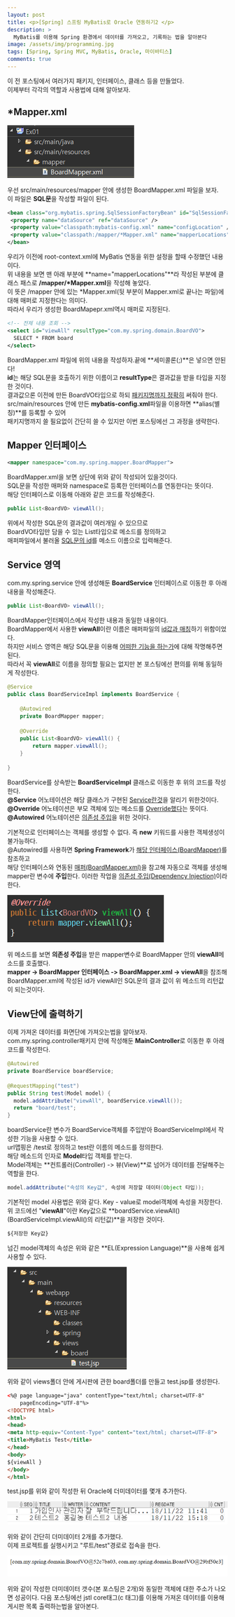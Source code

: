 ```yaml
---
layout: post
title: <p>[Spring] 스프링 MyBatis로 Oracle 연동하기2 </p>
description: >
  MyBatis를 이용해 Spring 환경에서 데이터를 가져오고, 기록하는 법을 알아본다
image: /assets/img/programming.jpg
tags: [Spring, Spring MVC, MyBatis, Oracle, 마이바티스]
comments: true
---
```

<head>
  <link rel="stylesheet" type="text/css" href="../../assets/css/obsidian.css" />
</head>
 
 이 전 포스팅에서 여러가지 패키지, 인터페이스, 클래스 등을 만들었다.<br>
 이제부터 각각의 역할과 사용법에 대해 알아보자.

## *Mapper.xml

  <img src="/assets/img/spring/oracle3.png">

 우선 src/main/resources/mapper 안에 생성한 BoardMapper.xml 파일을 보자.<br>
 이 파일은 **SQL문**을 작성할 파일이 된다.

 ~~~xml
<bean class="org.mybatis.spring.SqlSessionFactoryBean" id="SqlSessionFactory">
  <property name="dataSource" ref="dataSource" />
  <property value="classpath:mybatis-config.xml" name="configLocation" />
  <property value="classpath:/mapper/*Mapper.xml" name="mapperLocations" />
</bean>
 ~~~

 우리가 이전에 root-context.xml에 MyBatis 연동을 위한 설정을 할때 수정했던 내용이다.<br>
 위 내용을 보면 맨 아래 부분에 **name="mapperLocations"**라 작성된 부분에 클래스 패스로 **/mapper/*Mapper.xml**을 작성해 놓았다. <br>
 이 뜻은 /mapper 안에 있는 *Mapper.xml(뒷 부분이 Mapper.xml로 끝나는 파일)에 대해 매퍼로 지정한다는 의미다.<br>
 따라서 우리가 생성한 BoardMapepr.xml역시 매퍼로 지정된다.

~~~xml
<!-- 전체 내용 조회 -->
<select id="viewAll" resultType="com.my.spring.domain.BoardVO">
  SELECT * FROM board
</select>
~~~

 BoardMapper.xml 파일에 위의 내용을 작성하자.끝에 **세미콜론(;)**은 넣으면 안된다!<br>
 **id**는 해당 SQL문을 호출하기 위한 이름이고 **resultType**은 결과값을 받을 타입을 지정한 것이다.<br>
 결과값으론 이전에 만든 BoardVO타입으로 하되 <u>패키지명까지 정확히</u> 써줘야 한다.<br>
 src/main/resources 안에 만든 **mybatis-config.xml**파일을 이용하면 **alias(별칭)**를 등록할 수 있어<br>
 패키지명까지 쓸 필요없이 간단히 쓸 수 있지만 이번 포스팅에선 그 과정을 생략한다.

## Mapper 인터페이스

~~~xml
<mapper namespace="com.my.spring.mapper.BoardMapper">
~~~

 BoardMapper.xml을 보면 상단에 위와 같이 작성되어 있을것이다.<br>
 SQL문을 작성한 매퍼와 namespace로 등록한 인터페이스를 연동한다는 뜻이다.<br>
 해당 인터페이스로 이동해 아래와 같은 코드를 작성해준다.

~~~java
public List<BoardVO> viewAll();
~~~
 
 위에서 작성한 SQL문의 결과값이 여러개일 수 있으므로 <br>
 BoardVO타입만 담을 수 있는 List타입으로 메소드를 정의하고<br>
 매퍼파일에서 불러올 <u>SQL문의 id</u>를 메소드 이름으로 입력해준다.

## Service 영역

 com.my.spring.service 안에 생성해둔 **BoardService** 인터페이스로 이동한 후 아래 내용을 작성해준다.

~~~java
public List<BoardVO> viewAll();
~~~

BoardMapper인터페이스에서 작성한 내용과 동일한 내용이다.<br>
BoardMapper에서 사용한 **viewAll**이란 이름은 매퍼파일의 <u>id값과 매칭</u>하기 위함이었다.<br>
하지만 서비스 영역은 해당 SQL문을 이용해 <u>어떠한 기능을 하는가</u>에 대해 작명해주면 된다.<br>
따라서 꼭 **viewAll**로 이름을 정의할 필요는 없지만 본 포스팅에선 편의를 위해 동일하게 작성한다.

~~~java
@Service
public class BoardServiceImpl implements BoardService {
	
	@Autowired
	private BoardMapper mapper;
	
	@Override
	public List<BoardVO> viewAll() {
		return mapper.viewAll();
	}

}
~~~

BoardService를 상속받는 **BoardServiceImpl** 클래스로 이동한 후 위의 코드를 작성한다.<br>
**@Service** 어노테이션은 해당 클래스가 구현된 <u>Service란것</u>을 알리기 위한것이다.<br>
**@Override** 어노테이션은 부모 객체에 있는 메소드를 <u>Override했다</u>는 뜻이다.<br>
**@Autowired** 어노테이션은 <u>의존성 주입</u>을 위한 것이다.

기본적으로 인터페이스는 객체를 생성할 수 없다. 즉 **new** 키워드를 사용한 객체생성이 불가능하다.<br>
@Autowired를 사용하면 **Spring Framework**가 <u>해당 인터페이스(BoardMapper)</u>를 참조하고 <br>
해당 인터페이스와 연동된 <u>매퍼(BoardMapper.xml)</u>을 참고해 자동으로 객체를 생성해 mapper란 변수에 **주입**한다.
이러한 작업을 <a href="https://po9357.github.io/spring/2019-05-06-DependencyInjection/">의존성 주입(Dependency Injection)</a>이라 한다.<br>

<img src="/assets/img/spring/serviceImpl.png">

위 메소드를 보면 **의존성 주입**을 받은 mapper변수로 BoardMapper 안의 **viewAll**메소드를 호출했다.<br>
**mapper -> BoardMapper 인터페이스 -> BoardMapper.xml -> viewAll**을 참조해 <br>
BoardMapper.xml에 작성된 id가 viewAll인 SQL문의 결과 값이 위 메소드의 리턴값이 되는것이다.

## View단에 출력하기

 이제 가져온 데이터를 화면단에 가져오는법을 알아보자.<br>
 com.my.spring.controller패키지 안에 작성해둔 **MainController**로 이동한 후 아래 코드를 작성한다.

~~~java
@Autowired
private BoardService boardService;

@RequestMapping("test")
public String test(Model model) {
  model.addAttribute("viewAll", boardService.viewAll());
  return "board/test";
}
~~~

boardService란 변수가 BoardService객체를 주입받아 BoardServiceImpl에서 작성한 기능을 사용할 수 있다.<br>
url맵핑은 /test로 정의하고 test란 이름의 메소드를 정의한다.<br>
해당 메소드의 인자로 **Model**타입 객체를 받는다.<br> 
Model객체는 **컨트롤러(Controller) -> 뷰(View)**로 넘어가 데이터를 전달해주는 역할을 한다.

~~~java
model.addAttribute("속성의 Key값", 속성에 저장할 데이터(Object 타입));
~~~

기본적인 model 사용법은 위와 같다. Key - value로 model객체에 속성을 저장한다.<br>
위 코드에선 "**viewAll**"이란 Key값으로 **boardService.viewAll()(BoardServiceImpl.viewAll()의 리턴값)**을 저장한 것이다.

~~~html
${저장한 Key값}
~~~

넘긴 model객체의 속성은 위와 같은 **EL(Expression Language)**을 사용해 쉽게 사용할 수 있다.

<img src="/assets/img/spring/view.png">

위와 같이 views폴더 안에 게시판에 관한 board폴더를 만들고 test.jsp를 생성한다.<br>

~~~html
<%@ page language="java" contentType="text/html; charset=UTF-8"
    pageEncoding="UTF-8"%>
<!DOCTYPE html>
<html>
<head>
<meta http-equiv="Content-Type" content="text/html; charset=UTF-8">
<title>MyBatis Test</title>
</head>
<body>
${viewAll }
</body>
</html>
~~~

test.jsp를 위와 같이 작성한 뒤 Oracle에 더미데이터를 몇개 추가한다.

<img src="/assets/img/spring/oracle8.png">

위와 같이 간단히 더미데이터 2개를 추가했다. <br>
이제 프로젝트를 실행시키고 "루트/test"경로로 접속을 한다.

<img src="/assets/img/spring/dbTest.png">

위와 같이 작성한 더미데이터 갯수(본 포스팅은 2개)와 동일한 객체에 대한 주소가 나오면 성공이다.
다음 포스팅에선 jstl core태그(c 태그)를 이용해 가져온 데이터를 이용해 게시판 목록 출력하는법을 알아본다.

